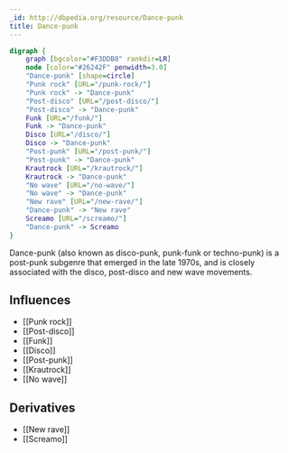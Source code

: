 ```yaml
---
_id: http://dbpedia.org/resource/Dance-punk
title: Dance-punk
---
```


```dot
digraph {
	graph [bgcolor="#F3DDB8" rankdir=LR]
	node [color="#26242F" penwidth=3.0]
	"Dance-punk" [shape=circle]
	"Punk rock" [URL="/punk-rock/"]
	"Punk rock" -> "Dance-punk"
	"Post-disco" [URL="/post-disco/"]
	"Post-disco" -> "Dance-punk"
	Funk [URL="/funk/"]
	Funk -> "Dance-punk"
	Disco [URL="/disco/"]
	Disco -> "Dance-punk"
	"Post-punk" [URL="/post-punk/"]
	"Post-punk" -> "Dance-punk"
	Krautrock [URL="/krautrock/"]
	Krautrock -> "Dance-punk"
	"No wave" [URL="/no-wave/"]
	"No wave" -> "Dance-punk"
	"New rave" [URL="/new-rave/"]
	"Dance-punk" -> "New rave"
	Screamo [URL="/screamo/"]
	"Dance-punk" -> Screamo
}
```

Dance-punk (also known as disco-punk, punk-funk or techno-punk) is a post-punk subgenre that emerged in the late 1970s, and is closely associated with the disco, post-disco and new wave movements.

## Influences

- [[Punk rock]]
- [[Post-disco]]
- [[Funk]]
- [[Disco]]
- [[Post-punk]]
- [[Krautrock]]
- [[No wave]]

## Derivatives

- [[New rave]]
- [[Screamo]]

